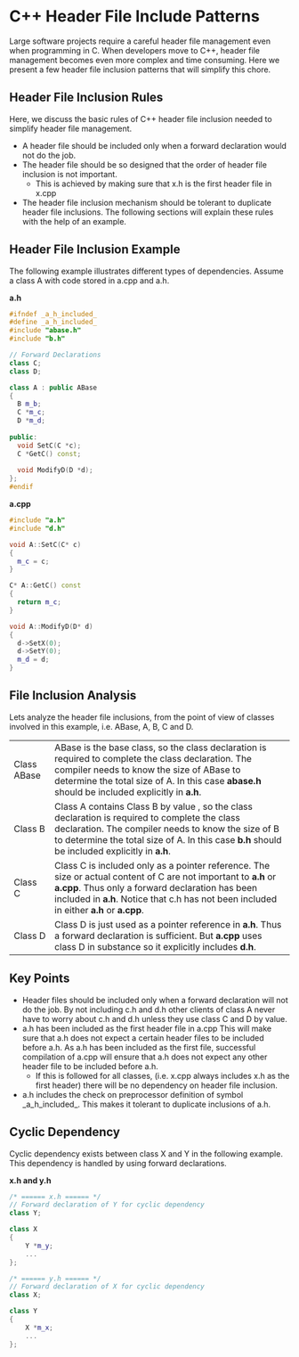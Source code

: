 # C++ Header File Include Patterns

Large software projects require a careful header file management even when programming in C. When developers move to C++, header file management becomes even more complex and time consuming. Here we present a few header file inclusion patterns that will simplify this chore.

## Header File Inclusion Rules

Here, we discuss the basic rules of C++ header file inclusion needed to simplify header file management.

- A header file should be included only when a forward declaration would not do the job.
- The header file should be so designed that the order of header file inclusion is not important. 
  - This is achieved by making sure that x.h is the first header file in x.cpp
- The header file inclusion mechanism should be tolerant to duplicate header file inclusions.
The following sections will explain these rules with the help of an example.

## Header File Inclusion Example

The following example illustrates different types of dependencies. Assume a class A with code stored in a.cpp and a.h.

**a.h**
```cpp
#ifndef _a_h_included_
#define _a_h_included_
#include "abase.h"
#include "b.h"

// Forward Declarations
class C;
class D;

class A : public ABase
{
  B m_b;
  C *m_c;
  D *m_d;
  
public:
  void SetC(C *c);
  C *GetC() const;
  
  void ModifyD(D *d);
};
#endif
```

**a.cpp**
```cpp
#include "a.h"
#include "d.h"

void A::SetC(C* c)
{
  m_c = c;
}

C* A::GetC() const
{
  return m_c;
}

void A::ModifyD(D* d)
{
  d->SetX(0);
  d->SetY(0);
  m_d = d;
}
```

## File Inclusion Analysis
Lets analyze the header file inclusions, from the point of view of classes involved in this example, i.e. ABase, A, B, C and D.

| |  |
| :-----| :-----|
| Class ABase | ABase is the base class, so the class declaration is required to complete the class declaration. The compiler needs to know the size of ABase to determine the total size of A. In this case **abase.h** should be included explicitly in **a.h**. |
| Class B | Class A contains Class B by value , so the class declaration is required to complete the class declaration. The compiler needs to know the size of B to determine the total size of A. In this case **b.h** should be included explicitly in **a.h**. | 
| Class C | Class C is included only as a pointer reference. The size or actual content of C are not important to **a.h** or **a.cpp**. Thus only a forward declaration has been included in **a.h**. Notice that c.h has not been included in either **a.h** or **a.cpp**. | 
| Class D | Class D is just used as a pointer reference in **a.h**. Thus a forward declaration is sufficient. But **a.cpp** uses class D in substance so it explicitly includes **d.h**. | 


## Key Points

- Header files should be included only when a forward declaration will not do the job. By not including c.h and d.h other clients of class A never have to worry about c.h and d.h unless they use class C and D by value.
- a.h has been included as the first header file in a.cpp This will make sure that a.h does not expect a certain header files to be included before a.h. As a.h has been included as the first file, successful compilation of a.cpp will ensure that a.h does not expect any other header file to be included before a.h.
  - If this is followed for all classes, (i.e. x.cpp always includes x.h as the first header) there will be no dependency on header file inclusion.
- a.h includes the check on preprocessor definition of symbol \_a_h_included_. This makes it tolerant to duplicate inclusions of a.h.

## Cyclic Dependency

Cyclic dependency exists between class X and Y in the following example. This dependency is handled by using forward declarations.

**x.h and y.h**
```cpp
/* ====== x.h ====== */
// Forward declaration of Y for cyclic dependency
class Y;

class X 
{
    Y *m_y;
    ...
};

/* ====== y.h ====== */
// Forward declaration of X for cyclic dependency
class X;

class Y 
{
    X *m_x;
    ...
};
```

